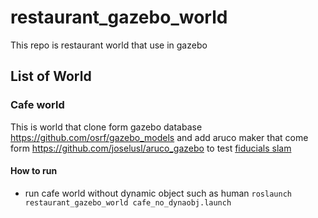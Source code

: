 # restaurant_gazebo_world
This repo is restaurant world that use in gazebo
## List of World 
### Cafe world
This is world that clone form gazebo database https://github.com/osrf/gazebo_models and add aruco maker that come form https://github.com/joselusl/aruco_gazebo to test [fiducials slam](http://wiki.ros.org/fiducial_slam) 
#### How to run
- run cafe world without dynamic object such as human ``roslaunch restaurant_gazebo_world cafe_no_dynaobj.launch``
